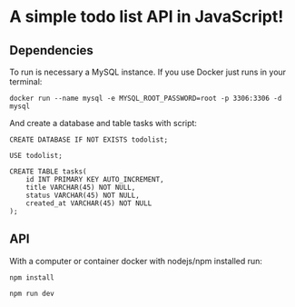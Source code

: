 # A simple todo list API in JavaScript!

## Dependencies

To run is necessary a MySQL instance. If you use Docker just runs in your terminal:

``````
docker run --name mysql -e MYSQL_ROOT_PASSWORD=root -p 3306:3306 -d mysql
``````
And create a database and table tasks with script:

``````
CREATE DATABASE IF NOT EXISTS todolist;

USE todolist;

CREATE TABLE tasks(
	id INT PRIMARY KEY AUTO_INCREMENT,
	title VARCHAR(45) NOT NULL,
	status VARCHAR(45) NOT NULL,
	created_at VARCHAR(45) NOT NULL
);
``````


## API

With a computer or container docker with nodejs/npm installed run:


``````
npm install

npm run dev
